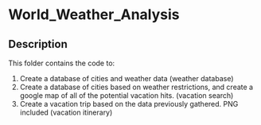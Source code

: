 # World_Weather_Analysis

## Description
This folder contains the code to:
1) Create a database of cities and weather data (weather database)
2) Create a database of cities based on weather restrictions, and create a google map of all of the potential vacation hits. (vacation search)
3) Create a vacation trip based on the data previously gathered. PNG included (vacation itinerary)
